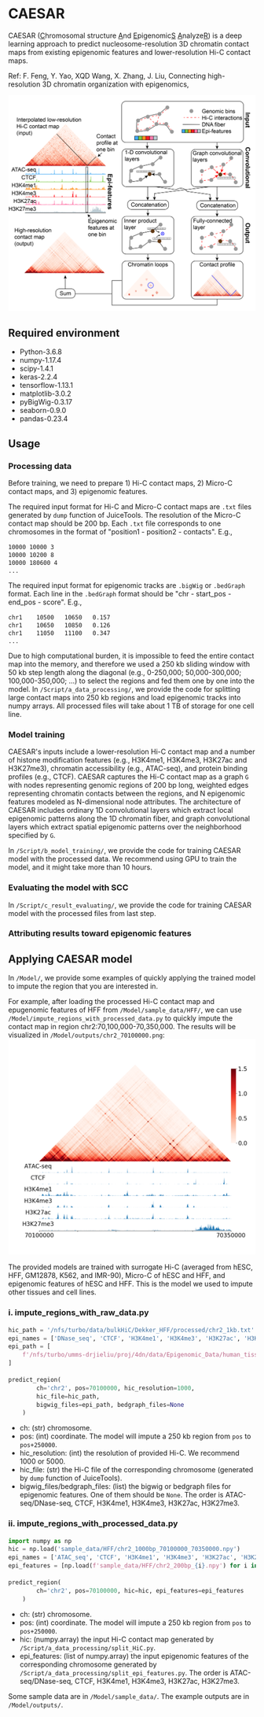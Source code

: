 # CAESAR
CAESAR (<ins>C</ins>hromosomal structure <ins>A</ins>nd <ins>E</ins>pigenomic<ins>S</ins> <ins>A</ins>nalyze<ins>R</ins>) 
is a deep learning approach to predict nucleosome-resolution 3D chromatin contact maps from
existing epigenomic features and lower-resolution Hi-C contact maps.

Ref: F. Feng, Y. Yao, XQD Wang, X. Zhang, J. Liu, Connecting high-resolution 3D chromatin organization with epigenomics, 

![GitHub Logo](/Image/CAESAR.png)

## Required environment
- Python-3.6.8
- numpy-1.17.4
- scipy-1.4.1
- keras-2.2.4
- tensorflow-1.13.1
- matplotlib-3.0.2
- pyBigWig-0.3.17
- seaborn-0.9.0
- pandas-0.23.4

## Usage
### Processing data
Before training, we need to prepare 1) Hi-C contact maps, 2) Micro-C contact maps, and 3) epigenomic features.

The required input format for Hi-C and Micro-C contact maps are ``.txt`` files generated by ``dump`` function of JuiceTools.
The resolution of the Micro-C contact map should be 200 bp.
Each ``.txt`` file corresponds to one chromosomes in the format of "position1 - position2 - contacts". E.g.,
```
10000 10000 3
10000 10200 8
10000 180600 4
...
```
The required input format for epigenomic tracks are ``.bigWig`` or ``.bedGraph`` format.
Each line in the ``.bedGraph`` format should be "chr - start_pos - end_pos - score". E.g.,
```
chr1    10500   10650   0.157
chr1    10650   10850   0.126
chr1    11050   11100   0.347
...
```

Due to high computational burden, it is impossible to feed the entire contact map into the memory,
and therefore we used a 250 kb sliding window with 50 kb step length along the diagonal
(e.g., 0-250,000; 50,000-300,000; 100,000-350,000; ...) to
select the regions and fed them one by one into the model.
In ``/Script/a_data_processing/``, we provide the code for splitting large contact maps into
250 kb regions and load epigenomic tracks into numpy arrays.
All processed files will take about 1 TB of storage for one cell line.

### Model training
CAESAR's inputs include a lower-resolution Hi-C contact map
and a number of histone modification features
(e.g., H3K4me1, H3K4me3, H3K27ac and H3K27me3), chromatin accessibility (e.g., ATAC-seq), and protein binding profiles (e.g., CTCF).
CAESAR captures the Hi-C contact map as a graph `G` with nodes representing genomic regions of 200 bp long,
weighted edges representing chromatin contacts between the regions,
and N epigenomic features modeled as N-dimensional node attributes.
The architecture of CAESAR includes ordinary 1D convolutional layers which extract local epigenomic patterns along the 1D chromatin fiber,
and graph convolutional layers which extract spatial epigenomic patterns over the neighborhood specified by `G`.

In ``/Script/b_model_training/``, we provide the code for training CAESAR model with the processed data.
We recommend using GPU to train the model, and it might take more than 10 hours.

### Evaluating the model with SCC
In ``/Script/c_result_evaluating/``, we provide the code for training CAESAR model with the processed files from last step.


### Attributing results toward epigenomic features


## Applying CAESAR model
In ``/Model/``, we provide some examples of quickly applying the trained model to impute the region
that you are interested in.

For example, after loading the processed Hi-C contact map and epugenomic features of HFF from ``/Model/sample_data/HFF/``,
we can use ``/Model/impute_regions_with_processed_data.py`` to quickly impute the contact map in region chr2:70,100,000-70,350,000.
The results will be visualized in ``/Model/outputs/chr2_70100000.png``:
![GitHub Logo](/Model/outputs/chr2_70100000_pred.png)

The provided models are trained with surrogate Hi-C (averaged from hESC, HFF, GM12878, K562, and IMR-90),
Micro-C of hESC and HFF, and epigenomic features of hESC and HFF.
This is the model we used to impute other tissues and cell lines.
### i. impute_regions_with_raw_data.py
```python
hic_path = '/nfs/turbo/data/bulkHiC/Dekker_HFF/processed/chr2_1kb.txt'
epi_names = ['DNase_seq', 'CTCF', 'H3K4me1', 'H3K4me3', 'H3K27ac', 'H3K27me3']
epi_path = [
    f'/nfs/turbo/umms-drjieliu/proj/4dn/data/Epigenomic_Data/human_tissues/K562/K562_{i}_hg38.bigWig' for i in epi_names
]

predict_region(
        ch='chr2', pos=70100000, hic_resolution=1000,
        hic_file=hic_path,
        bigwig_files=epi_path, bedgraph_files=None
    )
```
- ch: (str) chromosome.
- pos: (int) coordinate. The model will impute a 250 kb region from `pos` to `pos+250000`.
- hic_resolution: (int) the resolution of provided Hi-C. We recommend 1000 or 5000.
- hic_file: (str) the Hi-C file of the corresponding chromosome (generated by ``dump`` function of JuiceTools).
- bigwig_files/bedgraph_files: (list) the bigwig or bedgraph files for epigenomic features.
One of them should be `None`.
The order is ATAC-seq/DNase-seq, CTCF, H3K4me1, H3K4me3, H3K27ac, H3K27me3.


### ii. impute_regions_with_processed_data.py
```python
import numpy as np
hic = np.load('sample_data/HFF/chr2_1000bp_70100000_70350000.npy')
epi_names = ['ATAC_seq', 'CTCF', 'H3K4me1', 'H3K4me3', 'H3K27ac', 'H3K27me3']
epi_features = [np.load(f'sample_data/HFF/chr2_200bp_{i}.npy') for i in epi_names]

predict_region(
        ch='chr2', pos=70100000, hic=hic, epi_features=epi_features
    )
```
- ch: (str) chromosome.
- pos: (int) coordinate. The model will impute a 250 kb region from `pos` to `pos+250000`.
- hic: (numpy.array) the input Hi-C contact map generated by ``/Script/a_data_processing/split_HiC.py``.
- epi_features: (list of numpy.array) the input epigenomic features of the corresponding chromosome generated by ``/Script/a_data_processing/split_epi_features.py``.
The order is ATAC-seq/DNase-seq, CTCF, H3K4me1, H3K4me3, H3K27ac, H3K27me3.

Some sample data are in ``/Model/sample_data/``. The example outputs are in ``/Model/outputs/``.




